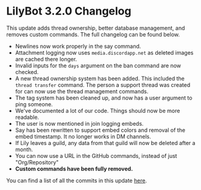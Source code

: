 # LilyBot 3.2.0 Changelog

This update adds thread ownership, better database management, and removes custom commands.
The full changelog can be found below.

* Newlines now work properly in the say command.
* Attachment logging now uses `media.discordapp.net` as deleted images are cached there longer.
* Invalid inputs for the `days` argument on the ban command are now checked.
* A new thread ownership system has been added. This included the `thread transfer` command.
The person a support thread was created for can now use the thread management commands.
* The tag system has been cleaned up, and now has a user argument to ping someone.
* We've documented a lot of our code. Things should now be more readable.
* The user is now mentioned in join logging embeds.
* Say has been rewritten to support embed colors and removal of the embed timestamp. It no longer works in DM channels.
* If Lily leaves a guild, any data from that guild will now be deleted after a month.
* You can now use a URL in the GitHub commands, instead of just "Org/Repository"
* **Custom commands have been fully removed.**

You can find a list of all the commits in this update
[here](https://github.com/hyacinthbots/LilyBot/compare/v3.1.1...v3.2.0).
